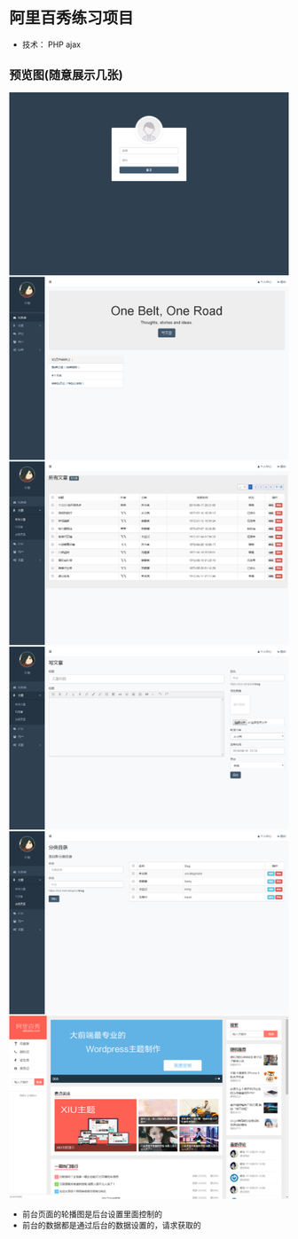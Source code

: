 # 阿里百秀练习项目
- 技术： PHP  ajax
## 预览图(随意展示几张)
![后台登录](./medias/login.png)
![后台首页](./medias/index.png)
![后台文章列表](./medias/list.png)
![编辑文章](./medias/write.png)
![后台分类](./medias/cate.png)
![前台首页](./medias/front.png)
- 前台页面的轮播图是后台设置里面控制的
- 前台的数据都是通过后台的数据设置的，请求获取的
